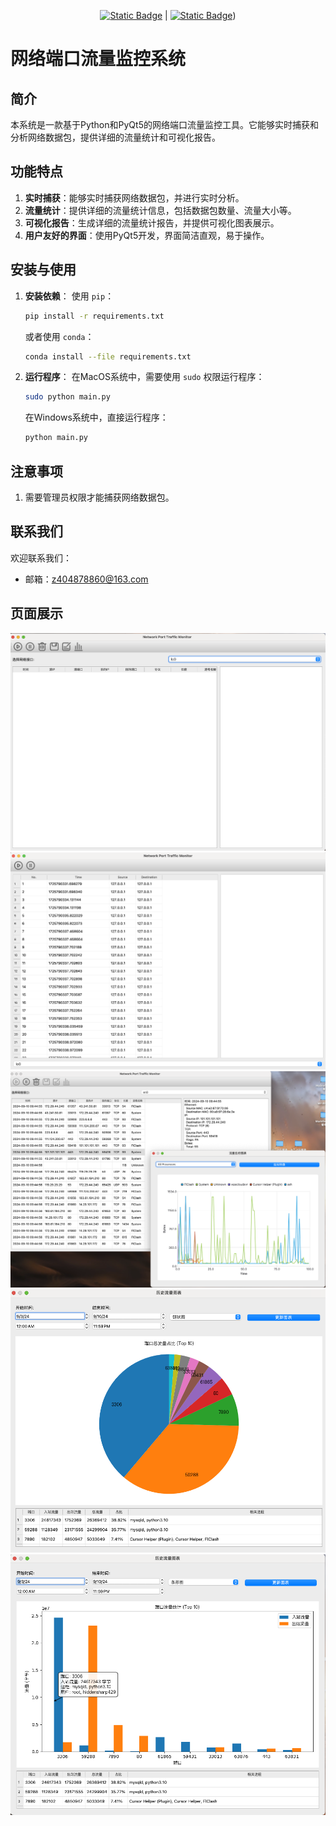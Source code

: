 <div align="center">
  
  [![Static Badge](https://img.shields.io/badge/%E7%AE%80%E4%BD%93%E4%B8%AD%E6%96%87-%40hiddenSharp429-red)](https://github.com/hiddenSharp429/Network-Port-Traffic-Monitoring-System/blob/main/Readme_CN.md)    |  [![Static Badge](https://img.shields.io/badge/English-%40hiddenSharp429-blue)](https://github.com/hiddenSharp429/Network-Port-Traffic-Monitoring-System/blob/main/Readme.md)) 
  
</div>

# 网络端口流量监控系统

## 简介

本系统是一款基于Python和PyQt5的网络端口流量监控工具。它能够实时捕获和分析网络数据包，提供详细的流量统计和可视化报告。

## 功能特点

1. **实时捕获**：能够实时捕获网络数据包，并进行实时分析。
2. **流量统计**：提供详细的流量统计信息，包括数据包数量、流量大小等。
3. **可视化报告**：生成详细的流量统计报告，并提供可视化图表展示。
4. **用户友好的界面**：使用PyQt5开发，界面简洁直观，易于操作。

## 安装与使用

1. **安装依赖**：
    使用 `pip`：
    ```bash
    pip install -r requirements.txt
    ```

    或者使用 `conda`：
    ```bash
    conda install --file requirements.txt
    ```

2. **运行程序**：
    在MacOS系统中，需要使用 `sudo` 权限运行程序：
    ```bash
    sudo python main.py
    ```

    在Windows系统中，直接运行程序：
    ```bash
    python main.py
    ```

## 注意事项
1. 需要管理员权限才能捕获网络数据包。

## 联系我们
欢迎联系我们：
- 邮箱：z404878860@163.com

## 页面展示

![主界面](./images/main_window.png)
![捕获界面](./images/main_window2.png)
![流量统计](./images/traffic_statistics.png)
![流量图表](./images/traffic_chart.png)
![流量图表2](./images/traffic_chart2.png)